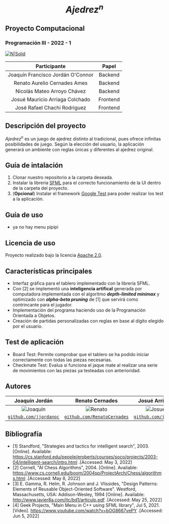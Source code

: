 # $$Ajedrez^{n}$$
## Proyecto Computacional
### Programación III - 2022 - 1

[![N|Solid](https://utec.edu.pe/sites/all/themes/utec_theme/LOGO_UTEC.png)](https://utec.edu.pe/carreras/ciencia-de-la-computacion)

|            Participante             |   Papel   |
|:-----------------------------------:|:---------:|
|  Joaquín Francisco Jordán O'Connor  |  Backend  |
|    Renato Aurelio Cernades Ames     |  Backend  |
|     Nicolás Mateo Arroyo Chávez     |  Backend  |
|   Josué Mauricio Arriaga Colchado   | Frontend  |
|    José Rafael Chachi Rodriguez     | Frontend  |

## Descripción del proyecto
$Ajedrez^{n}$ es un juego de ajedrez distinto al tradicional, pues ofrece infinitas posibilidades de juego. Según la elección del usuario, la aplicación generará un ambiente con reglas únicas y diferentes al ajedrez original.

## Guía de intalación

1. Clonar nuestro repositorio a la carpeta deseada.
2. Instalar la librería [SFML](https://www.sfml-dev.org/download/sfml/2.5.1/) para el correcto funcionamiento de la UI dentro de la carpeta del proyecto.
3. (**Opcional**) Instalar el framework [Google Test](https://github.com/google/googletest) para poder realizar los test a la aplicación.

## Guía de uso

- ya no hay menu pipipi

## Licencia de uso

Proyecto realizado bajo la licencia [Apache 2.0](https://www.apache.org/licenses/LICENSE-2.0). 

## Características principales

- Interfaz gráfica para el tablero implementado con la librería SFML.
- Con [2] se implementó una **inteligencia artifical** generada por computadora implementada con el algoritmo *__depth-limited minimax__* y optimizado con *__alpha-beta pruning__* de [1] que servirá como contrincante para el jugador.
- Implementación del programa haciendo uso de la Programación Orientada a Objetos.
- Creación de partidas personalizadas con reglas en base al dígito elegido por el usuario.

## Test de aplicación

- Board Test: Permite comprobar que el tablero se ha podido iniciar correctamente con todas las piezas necesarias.
- Checkmate Test: Evalua si funciona el jaque mate al realizar una serie de movimientos con las piezas ya testeadas con anterioridad.


## Autores

|                     <a target="_blank">**Joaquín Jordán**</a>                     |                           <a target="_blank">**Renato Cernades**</a>                            |                   <a target="_blank">**Josué Arriaga**</a>                    |                       <a target="_blank">**José Chachi**</a>                        |      <a target="_blank">**Nicolás Arroyo**</a>      |
|:---------------------------------------------------------------------------------:|:-----------------------------------------------------------------------------------------------:|:-----------------------------------------------------------------------------:|:-----------------------------------------------------------------------------------:|:---------------------------------------------------:|
|           ![Joaquín](https://avatars.githubusercontent.com/u/83974213)            |                   ![Renato](https://avatars.githubusercontent.com/u/83974266)                   |          ![Josué](https://avatars.githubusercontent.com/u/83974555)             |              ![José](https://avatars.githubusercontent.com/u/83974741)              |       ![Nicolás](https://avatars.githubusercontent.com/u/83975293)                                              |
| <a href="https://github.com/jjordanoc" target="_blank">`github.com/jjordanoc`</a> | <a href="https://github.com/RenatoCernades0107" target="_blank">`github.com/RenatoCernades`</a> | <a href="https://github.com/jmac-94" target="_blank">`github.com/jmac94`</a>  | <a href="https://github.com/JoseChachi" target="_blank">`github.com/JoseChachi`</a> |<a href="https://github.com/NicolasArroyo" target="_blank">`github.com/NicolasArroyo`</a>|

## Bibliografía

- [1] Standford, "Strategies and tactics for intelligent search", 2003. [Online]. Available: https://cs.stanford.edu/people/eroberts/courses/soco/projects/2003-04/intelligent-search/intro.html .[Accessed: May 3, 2022]
- [2] Cornell, "AI Chess Algorithms", 2004. [Online]. Available: https://www.cs.cornell.edu/boom/2004sp/ProjectArch/Chess/algorithms.html .[Accessed: May 8, 2022]
- [3] E. Gamma, R. Helm, R. Johnson and J. Vlissides, "Design Patterns: Elements of Reusable Object-Oriented Software". Westford, Massachusetts, USA: Addison-Wesley, 1994 [Online]. Available: http://www.javier8a.com/itc/bd1/articulo.pdf .[Accessed: May 25, 2022]
- [4] Geek Projects, "Main Menu in C++ using SFML library", Jul 5, 2021. [Video]. https://www.youtube.com/watch?v=bOG8667yePY .[Accessed: Jun 5, 2022] 